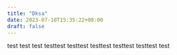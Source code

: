```yaml
---
title: "Dksa"
date: 2023-07-10T15:35:22+08:00
draft: false
---
```

test
test
test
testtest
testtest
testtest
testtest
testtest
test